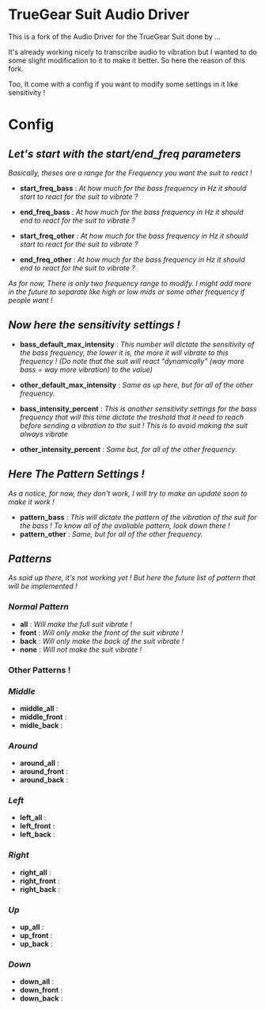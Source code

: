 # TrueGear Suit Audio Driver

This is a fork of the Audio Driver for the TrueGear Suit done by ...

It's already working nicely to transcribe audio to vibration but I wanted to do some slight modification to it to make it better. So here the reason of this fork.

Too, It come with a config if you want to modify some settings in it like sensitivity !

# Config
## *Let's start with the start/end_freq parameters*
*Basically, theses are a range for the Frequency you want the suit to react !*

- **start_freq_bass** : *At how much for the bass frequency in Hz it should start to react for the suit to vibrate ?*
- **end_freq_bass** : *At how much for the bass frequency in Hz it should end to react for the suit to vibrate ?*

- **start_freq_other** : *At how much for the bass frequency in Hz it should start to react for the suit to vibrate ?*
- **end_freq_other** : *At how much for the bass frequency in Hz it should end to react for the suit to vibrate ?*

*As for now, There is only two frequency range to modify. I might add more in the future to separate like high or low mids or some other frequency if people want !*

## *Now here the sensitivity settings !*

- **bass_default_max_intensity** : *This number will dictate the sensitivity of the bass frequency, the lower it is, the more it will vibrate to this frequency ! (Do note that the suit will react "dynamically" (way more bass = way more vibration) to the value)*
- **other_default_max_intensity** : *Same as up here, but for all of the other frequency.*


- **bass_intensity_percent** : *This is another sensitivity settings for the bass frequency that will this time dictate the treshold that it need to reach before sending a vibration to the suit ! This is to avoid making the suit always vibrate*
- **other_intensity_percent** : *Same but, for all of the other frequency.*

## *Here The Pattern Settings !*
*As a notice, for now, they don't work, I will try to make an update soon to make it work !*

- **pattern_bass** : *This will dictate the pattern of the vibration of the suit for the bass ! To know all of the avaliable pattern, look down there !*
- **pattern_other** : *Same, but for all of the other frequency.*


## *Patterns*
*As said up there, it's not working yet ! But here the future list of pattern that will be implemented !*

### *Normal Pattern*

- **all** : *Will make the full suit vibrate !*
- **front** : *Will only make the front of the suit vibrate !*
- **back** : *Will only make the back of the suit vibrate !*
- **none** : *Will not make the suit vibrate !*

### Other Patterns !

### *Middle*

- **middle_all** :
- **middle_front** :
- **midle_back** :

### *Around*

- **around_all** :
- **around_front** :
- **around_back** :

### *Left*

- **left_all** :
- **left_front** :
- **left_back** :

### *Right*

- **right_all** :
- **right_front** :
- **right_back** :

### *Up*

- **up_all** :
- **up_front** :
- **up_back** :

### *Down*

- **down_all** :
- **down_front** :
- **down_back** :
